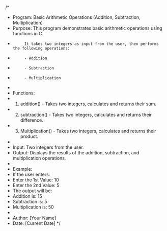 /*
 * Program: Basic Arithmetic Operations (Addition, Subtraction, Multiplication)
 * Purpose: This program demonstrates basic arithmetic operations using functions in C.
 *          It takes two integers as input from the user, then performs the following operations:
 *          - Addition
 *          - Subtraction
 *          - Multiplication
 * 
 * Functions:
 * 1. addition() - Takes two integers, calculates and returns their sum.
 * 2. subtraction() - Takes two integers, calculates and returns their difference.
 * 3. Multiplication() - Takes two integers, calculates and returns their product.
 * 
 * Input: Two integers from the user.
 * Output: Displays the results of the addition, subtraction, and multiplication operations.
 * 
 * Example:
 * If the user enters:
 * Enter the 1st Value: 10
 * Enter the 2nd Value: 5
 * The output will be:
 * Addition is: 15
 * Subtraction is: 5
 * Multiplication is: 50
 * 
 * Author: [Your Name]
 * Date: [Current Date]
 */
